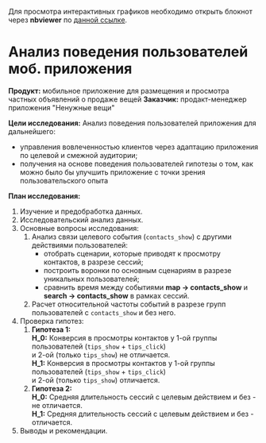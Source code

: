 Для просмотра интерактивных графиков необходимо открыть блокнот через **nbviewer** по [данной ссылке](https://nbviewer.org/github/AndreyShalatonov/mob_app_users_behavior/blob/734b13423bfb500e2bb9777a52ed737bb61eb911/mob_app_users_behavior.ipynb).

# Анализ поведения пользователей моб. приложения
**Продукт:** мобильное приложение для размещения и просмотра частных объявлений о продаже вещей
**Заказчик:** продакт-менеджер приложения "Ненужные вещи"

**Цели исследования:** Анализ поведения пользователей приложения для дальнейшего:

* управления вовлеченностью клиентов через адаптацию приложения по целевой и смежной аудитории;
* получения на основе поведения пользователей гипотезы о том, как можно было бы улучшить приложение с точки зрения пользовательского опыта

**План исследования:**
1. Изучение и предобработка данных.
2. Исследовательский анализ данных.
3. Основные вопросы исследования:
   1. Анализ связи целевого события (`contacts_show`) с другими действиями пользователей:
      * отобрать сценарии, которые приводят к просмотру контактов, в разрезе сессий;
      * построить воронки по основным сценариям в разрезе уникальных пользователей;
      * сравнить время между событиями **map -> contacts_show** и **search -> contacts_show** в рамках сессий.
   2. Расчет относительной частоты событий в разрезе групп пользователей с `contacts_show` и без него.
4. Проверка гипотез:
   1. **Гипотеза 1:**\
        **H_0:** Конверсия в просмотры контактов у 1-ой группы пользователей (`tips_show` + `tips_click`)\
        и 2-ой (только `tips_show`) не отличается.\
        **H_1:** Конверсия в просмотры контактов у 1-ой группы пользователей (`tips_show` + `tips_click`)\
        и 2-ой (только `tips_show`) отличается.
    2. **Гипотеза 2:**\
        **H_0:** Средняя длительность сессий с целевым действием и без - не отличается.\
        **H_1:** Средняя длительность сессий с целевым действием и без - отличается.
5. Выводы и рекомендации.
